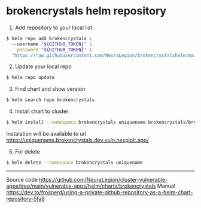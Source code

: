 # brokencrystals helm repository

1. Add repository to your local list 

```sh
$ helm repo add brokencrystals \     
  --username "${GITHUB_TOKEN}" \
  --password "${GITHUB_TOKEN}" \
  "https://raw.githubusercontent.com/NeuraLegion/brokencrystalshelm/main/"
```

2. Update your local repo 

```sh
$ helm repo update
```

3. Find chart and show version 

```sh
$ helm search repo brokencrystals
```

4. Install chart to cluster 

```sh
$ helm install --namespace brokencrystals uniquename brokencrystals/brokencrystals
```

Instalation will be available to url https://uniquename.brokencrystals.dev.vuln.nexploit.app/

5. For delete 

```sh
$ helm delete --namespace brokencrystals uniquename
```

---
Source code https://github.com/NeuraLegion/cluster-vulnerable-apps/tree/main/vulnerable-apps/helm/charts/brokencrystals
Manual https://dev.to/frosnerd/using-a-private-github-repository-as-a-helm-chart-repository-5fa8
